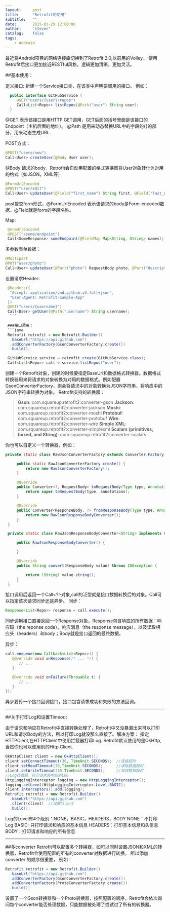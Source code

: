 ```yaml
---
layout:     post
title:      "Retrofit的使用"
subtitle:   ""
date:       2015-03-29 12:00:00
author:     "steven"
catalog:    false
tags:
    - Android
---
```


最近将Android项目的网络连接库切换到了Retrofit 2.0,以前用的Volley。
使用Retrofit后接口更加接近RESTful风格。逻辑更加清晰，更加灵活。

##基本使用：

定义接口:
  新建一个Service接口类，在该类中声明要调用的接口。
  例如：
  ```java
    public interface GitHubService {
       @GET("users/{user}/repos")
       Call<List<Repo>> listRepos(@Path("user") String user);
    }
  ```
   @GET 表示该接口是用HTTP GET调用，GET后面的括号里面是该接口的Endpoint（主机后面的地址）。
   @Path 是用来动态替换URL中的字段的{}的部分，用来动态生成URL.

   POST方式：

   ```java
   @POST("users/new")
   Call<User> createUser(@Body User user);
   ```
   @Body 请求的body，Retrofit会自动用配置的格式转换器将User对象转化为对用的格式（如JSON，XML等）

   ```java
   @FormUrlEncoded
   @POST("user/edit")
   Call<User> updateUser(@Field("first_name") String first, @Field("last_name") String last);
   ```
   post提交form形式，@FormUrlEncoded 表示该请求的body是Form-encoded数据。@Field就是form的字段名称。

  Map:
  ```java
   @ormUrlEncoded
   @POST("/some/endpoint")
   Call<SomeResponse> someEndpoint(@FieldMap Map<String, String> names);
   ```

   多参数表单数据：
   ```java
   @Multipart
   @PUT("user/photo")
   Call<User> updateUser(@Part("photo") RequestBody photo, @Part("description")   RequestBody description);
   ```
   设置请求Header:
  ```java
   @Headers({
    "Accept: application/vnd.github.v3.full+json",
    "User-Agent: Retrofit-Sample-App"
   })
   @GET("users/{username}")
   Call<User> getUser(@Path("username") String username);
    ```

   ###接口调用：
   ```java
   Retrofit retrofit = new Retrofit.Builder()
    .baseUrl("https://api.github.com")
    .addConverterFactory(GsonConverterFactory.create())
    .build();

   GitHubService service = retrofit.create(GitHubService.class);
   Call<List<Repo>> call = service.listRepos("user");
  ```

   创建一个Retrofit对象，创建的时候要指定BaseUrl和数据格式转换器。数据格式转换器用来将请求的对象转换为对用的数据格式。例如配置GsonConverterFactory，则会将请求中的对象转换为JSON字符串，将响应中的JSON字符串转换为对象。
   Retrofit支持的转换器：

  > **Gson**: com.squareup.retrofit2:converter-gson
  > **Jackson**: com.squareup.retrofit2:converter-jackson
  > **Moshi**: com.squareup.retrofit2:converter-moshi
  > **Protobuf**: com.squareup.retrofit2:converter-protobuf
  > **Wire**: com.squareup.retrofit2:converter-wire
  > **Simple XML**: com.squareup.retrofit2:converter-simplexml
  > **Scalars (primitives, boxed, and String)**: com.squareup.retrofit2:converter-scalars

   你也可以自定义一个转换器，例如：
   ```java
   private static class RawJsonConverterFactory extends Converter.Factory {

        public static RawJsonConverterFactory create() {
            return new RawJsonConverterFactory();
        }

        @Override
        public Converter<?, RequestBody> toRequestBody(Type type, Annotation[] annotations) {
            return super.toRequestBody(type, annotations);
        }

        @Override
        public Converter<ResponseBody, ?> fromResponseBody(Type type, Annotation[] annotations) {
            return new RawJsonResponseBodyConverter();
        }
    }

    private static class RawJsonResponseBodyConverter<String> implements Converter<ResponseBody, String> {

        public RawJsonResponseBodyConverter() {

        }

        @Override
        public String convert(ResponseBody value) throws IOException {

            return (String) value.string();
        }
    }
   ```
  接口调用后返回一个Call<?>对象,call的泛型就是接口数据转换后的对象。Call可以指定该次请求同步还是异步。
  同步：
  ```java
  Response<List<Repo>> response = call.execute();
  ```
  同步调用接口直接返回一个Response对象，Response包含响应的所有数据：响应码（the reponse code），响应消息（the response message），以及读取相应头（headers）和body；Body就是接口返回的最终数据。

  异步：

  ```java
  call.enqueue(new Callback<List<Repo>>() {
     @Override void onResponse(/* ... */) {
        // ...
     }

     @Override void onFailure(Throwable t) {
        // ...
     }
  });
 ```

  异步要传一个接口回调接口，接口包含请求成功和失败的方法回调。

  ------------
  ##关于打印Log和设置Timeout

  由于请求和响应在Retrofit中直接转换处理了，Retrofit中又没暴漏出来可以打印URL和请求Body的方法，所以打印Log就没那么直接了。解决方案：
  指定HTTPClent,在HTTPClient中使用拦截器打印Log.
  Retrofit默认使用的是OkHttp,当然你也可以使用别的Http Client.
  ```java
  OkHttpClient client = new OkHttpClient();
  client.setConnectTimeout(30, TimeUnit.SECONDS);  //连接超时
  client.setReadTimeout(30,TimeUnit.SECONDS);      //读取数据超时
  client.setWriteTimeout(10,TimeUnit.SECONDS);     //发送数据超时
  //Log拦截器，打印请求和响应的LOG
  HttpLoggingInterceptor logging = new HttpLoggingInterceptor();
  logging.setLevel(HttpLoggingInterceptor.Level.BASIC);
  client.interceptors().add(logging);
  Retrofit retrofit = new Retrofit.Builder()
    .baseUrl("https://api.github.com")
    .client(client)  //设置Client
    .build();
  ```
  Log的Level有4个级别：NONE，BASIC，HEADERS，BODY
  NONE：不打印Log
  BASIC: 只打印请求和响应的基本信息
  HEADERS：打印基本信息和头信息
  BODY：打印请求和响应的所有信息

  -------------------
  ##多converter
  Retrofit可以配置多个转换器，如可以同时设置JSON和XML的转换器，Retrofit会使用配置的所有的converter对数据进行转换。
  所以添加 converter 的顺序很重要，
  例如：
  ```java
  Retrofit retrofit = new Retrofit.Builder()
    .baseUrl("https://api.github.com")
    .addConverterFactory(GsonConverterFactory.create())
    .addConverterFactory(ProtoConverterFactory.create())
    .build();
  ```
  设置了一个Gson转换器和一个Proto转换器，按照配置的顺序，Retrofit会依次询问每个converter能否处理数据，只能数据被处理了或试过了所有的转换器。
